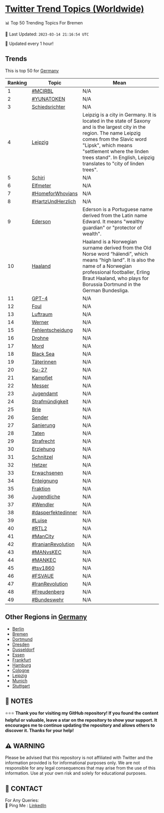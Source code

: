 [Twitter Trend Topics (Worldwide)](https://github.com/ErcinDedeoglu/Twitter-Trend-Topics)
==========


📊 Top 50 Trending Topics For Bremen

📆 Last Updated: `2023-03-14 21:16:54 UTC`

🔧 Updated every 1 hour!


## Trends

This is top 50 for [Germany](</Germany>)

| Ranking | Topic | Mean |
| ------- | ------------ | ------------ |
| 1 | [#MCIRBL](http://twitter.com/search?q=%23MCIRBL) | N/A |
| 2 | [#YUNATOKEN](http://twitter.com/search?q=%23YUNATOKEN) | N/A |
| 3 | [Schiedsrichter](http://twitter.com/search?q=Schiedsrichter) | N/A |
| 4 | [Leipzig](http://twitter.com/search?q=Leipzig) | Leipzig is a city in Germany. It is located in the state of Saxony and is the largest city in the region. The name Leipzig comes from the Slavic word "Lipsk", which means "settlement where the linden trees stand". In English, Leipzig translates to "city of linden trees". |
| 5 | [Schiri](http://twitter.com/search?q=Schiri) | N/A |
| 6 | [Elfmeter](http://twitter.com/search?q=Elfmeter) | N/A |
| 7 | [#HomeforWhovians](http://twitter.com/search?q=%23HomeforWhovians) | N/A |
| 8 | [#HartzUndHerzlich](http://twitter.com/search?q=%23HartzUndHerzlich) | N/A |
| 9 | [Ederson](http://twitter.com/search?q=Ederson) | Ederson is a Portuguese name derived from the Latin name Edward. It means "wealthy guardian" or "protector of wealth". |
| 10 | [Haaland](http://twitter.com/search?q=Haaland) | Haaland is a Norwegian surname derived from the Old Norse word “hálendi”, which means “high land”. It is also the name of a Norwegian professional footballer, Erling Braut Haaland, who plays for Borussia Dortmund in the German Bundesliga. |
| 11 | [GPT-4](http://twitter.com/search?q=GPT-4) | N/A |
| 12 | [Foul](http://twitter.com/search?q=Foul) | N/A |
| 13 | [Luftraum](http://twitter.com/search?q=Luftraum) | N/A |
| 14 | [Werner](http://twitter.com/search?q=Werner) | N/A |
| 15 | [Fehlentscheidung](http://twitter.com/search?q=Fehlentscheidung) | N/A |
| 16 | [Drohne](http://twitter.com/search?q=Drohne) | N/A |
| 17 | [Mord](http://twitter.com/search?q=Mord) | N/A |
| 18 | [Black Sea](http://twitter.com/search?q=Black+Sea) | N/A |
| 19 | [Täterinnen](http://twitter.com/search?q=T%c3%a4terinnen) | N/A |
| 20 | [Su-27](http://twitter.com/search?q=Su-27) | N/A |
| 21 | [Kampfjet](http://twitter.com/search?q=Kampfjet) | N/A |
| 22 | [Messer](http://twitter.com/search?q=Messer) | N/A |
| 23 | [Jugendamt](http://twitter.com/search?q=Jugendamt) | N/A |
| 24 | [Strafmündigkeit](http://twitter.com/search?q=Strafm%c3%bcndigkeit) | N/A |
| 25 | [Brie](http://twitter.com/search?q=Brie) | N/A |
| 26 | [Sender](http://twitter.com/search?q=Sender) | N/A |
| 27 | [Sanierung](http://twitter.com/search?q=Sanierung) | N/A |
| 28 | [Taten](http://twitter.com/search?q=Taten) | N/A |
| 29 | [Strafrecht](http://twitter.com/search?q=Strafrecht) | N/A |
| 30 | [Erziehung](http://twitter.com/search?q=Erziehung) | N/A |
| 31 | [Schnitzel](http://twitter.com/search?q=Schnitzel) | N/A |
| 32 | [Hetzer](http://twitter.com/search?q=Hetzer) | N/A |
| 33 | [Erwachsenen](http://twitter.com/search?q=Erwachsenen) | N/A |
| 34 | [Enteignung](http://twitter.com/search?q=Enteignung) | N/A |
| 35 | [Fraktion](http://twitter.com/search?q=Fraktion) | N/A |
| 36 | [Jugendliche](http://twitter.com/search?q=Jugendliche) | N/A |
| 37 | [#Wendler](http://twitter.com/search?q=%23Wendler) | N/A |
| 38 | [#dasperfektedinner](http://twitter.com/search?q=%23dasperfektedinner) | N/A |
| 39 | [#Luise](http://twitter.com/search?q=%23Luise) | N/A |
| 40 | [#RTL2](http://twitter.com/search?q=%23RTL2) | N/A |
| 41 | [#ManCity](http://twitter.com/search?q=%23ManCity) | N/A |
| 42 | [#IranianRevolution](http://twitter.com/search?q=%23IranianRevolution) | N/A |
| 43 | [#MANvsKEC](http://twitter.com/search?q=%23MANvsKEC) | N/A |
| 44 | [#MANKEC](http://twitter.com/search?q=%23MANKEC) | N/A |
| 45 | [#tsv1860](http://twitter.com/search?q=%23tsv1860) | N/A |
| 46 | [#FSVAUE](http://twitter.com/search?q=%23FSVAUE) | N/A |
| 47 | [#IranRevoIution](http://twitter.com/search?q=%23IranRevoIution) | N/A |
| 48 | [#Freudenberg](http://twitter.com/search?q=%23Freudenberg) | N/A |
| 49 | [#Bundeswehr](http://twitter.com/search?q=%23Bundeswehr) | N/A |



## Other Regions in [Germany](</Germany>)

* [Berlin](</Germany/Berlin.md>)
* [Bremen](</Germany/Bremen.md>)
* [Dortmund](</Germany/Dortmund.md>)
* [Dresden](</Germany/Dresden.md>)
* [Dusseldorf](</Germany/Dusseldorf.md>)
* [Essen](</Germany/Essen.md>)
* [Frankfurt](</Germany/Frankfurt.md>)
* [Hamburg](</Germany/Hamburg.md>)
* [Cologne](</Germany/Cologne.md>)
* [Leipzig](</Germany/Leipzig.md>)
* [Munich](</Germany/Munich.md>)
* [Stuttgart](</Germany/Stuttgart.md>)



## 📝 NOTES

⭐⭐⭐ **Thank you for visiting my GitHub repository! If you found the content helpful or valuable, leave a star on the repository to show your support. It encourages me to continue updating the repository and allows others to discover it. Thanks for your help!**


## ⚠️ WARNING

Please be advised that this repository is not affiliated with Twitter and the information provided is for informational purposes only. We are not responsible for any legal consequences that may arise from the use of this information. Use at your own risk and solely for educational purposes.


## 📨 CONTACT

 For Any Queries:  
            🏓 Ping Me : [LinkedIn](https://www.linkedin.com/in/ercindedeoglu/)
